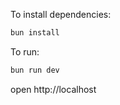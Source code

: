 To install dependencies:
```sh
bun install
```

To run:
```sh
bun run dev
```

open http://localhost
